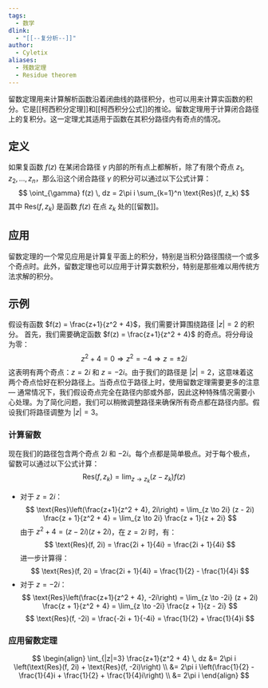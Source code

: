 ```yaml
---
tags:
  - 数学
dlink:
  - "[[--复分析--]]"
author:
  - Cyletix
aliases:
  - 残数定理
  - Residue theorem
---
```

留数定理用来计算解析函数沿着闭曲线的路径积分，也可以用来计算实函数的积分。它是[[柯西积分定理]]和[[柯西积分公式]]的推论。留数定理用于计算闭合路径上的复积分。这一定理尤其适用于函数在其积分路径内有奇点的情况。
## 定义
如果复函数 $f(z)$ 在某闭合路径 $\gamma$ 内部的所有点上都解析，除了有限个奇点 $z_1, z_2, ..., z_n$，那么沿这个闭合路径 $\gamma$ 的积分可以通过以下公式计算：
$$
\oint_{\gamma} f(z) \, dz = 2\pi i \sum_{k=1}^n \text{Res}(f, z_k)
$$
其中 $\text{Res}(f, z_k)$ 是函数 $f(z)$ 在点 $z_k$ 处的[[留数]]。
## 应用
留数定理的一个常见应用是计算复平面上的积分，特别是当积分路径围绕一个或多个奇点时。此外，留数定理也可以应用于计算实数积分，特别是那些难以用传统方法求解的积分。
## 示例
假设有函数 $f(z) = \frac{z+1}{z^2 + 4}$，我们需要计算围绕路径 $|z| = 2$ 的积分。
首先，我们需要确定函数 $f(z) = \frac{z+1}{z^2 + 4}$ 的奇点。将分母设为零：
$$
z^2 + 4 = 0 \Rightarrow z^2 = -4 \Rightarrow z = \pm 2i
$$
这表明有两个奇点：$z = 2i$ 和 $z = -2i$。由于我们的路径是 $|z| = 2$，这意味着这两个奇点恰好在积分路径上。当奇点位于路径上时，使用留数定理需要更多的注意 — 通常情况下，我们假设奇点完全在路径内部或外部，因此这种特殊情况需要小心处理。为了简化问题，我们可以稍微调整路径来确保所有奇点都在路径内部。假设我们将路径调整为 $|z| = 3$。
### 计算留数
现在我们的路径包含两个奇点 $2i$ 和 $-2i$。每个点都是简单极点。对于每个极点，留数可以通过以下公式计算：
$$
\text{Res}(f, z_k) = \lim_{z \to z_k} (z - z_k)f(z)
$$
- 对于 $z = 2i$：
$$
\text{Res}\left(\frac{z+1}{z^2 + 4}, 2i\right) = \lim_{z \to 2i} (z - 2i) \frac{z + 1}{z^2 + 4} = \lim_{z \to 2i} \frac{z + 1}{z + 2i}
$$
由于 $z^2 + 4 = (z - 2i)(z + 2i)$，在 $z = 2i$ 时，有：
$$
\text{Res}(f, 2i) = \frac{2i + 1}{4i} = \frac{2i + 1}{4i}
$$
进一步计算得：
$$
\text{Res}(f, 2i) = \frac{2i + 1}{4i} = \frac{1}{2} - \frac{1}{4}i
$$
- 对于 $z = -2i$：
$$
\text{Res}\left(\frac{z+1}{z^2 + 4}, -2i\right) = \lim_{z \to -2i} (z + 2i) \frac{z + 1}{z^2 + 4} = \lim_{z \to -2i} \frac{z + 1}{z - 2i}
$$
$$
\text{Res}(f, -2i) = \frac{-2i + 1}{-4i} = \frac{1}{2} + \frac{1}{4}i
$$
### 应用留数定理
$$
\begin{align}
\int_{|z|=3} \frac{z+1}{z^2 + 4} \, dz 
&= 2\pi i \left(\text{Res}(f, 2i) + \text{Res}(f, -2i)\right) \\
&= 2\pi i \left(\frac{1}{2} - \frac{1}{4}i + \frac{1}{2} + \frac{1}{4}i\right) \\
&= 2\pi i
\end{align}
$$
